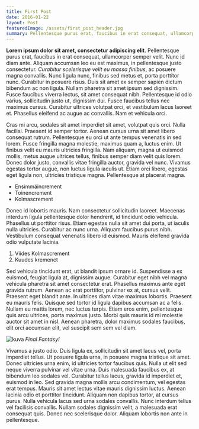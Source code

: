 ```yaml
---
title: First Post
date: 2016-01-22
layout: Post
featuredImage: /assets/first_post_header.jpg
summary: Pellentesque purus erat, faucibus in erat consequat, ullamcorper semper velit. Nunc id diam ante. Aliquam accumsan leo eu est maximus, in pellentesque justo consectetur.
---
```


**Lorem ipsum dolor sit amet, consectetur adipiscing elit**. Pellentesque purus erat, faucibus in erat consequat, ullamcorper semper velit. Nunc id diam ante. Aliquam accumsan leo eu est maximus, in pellentesque justo consectetur. *Curabitur scelerisque velit eu massa finibus*, ac posuere magna convallis. Nunc ligula nunc, finibus sed metus et, porta porttitor nunc. Curabitur in posuere risus. Duis sit amet ex semper sapien dictum bibendum ac non ligula. Nullam pharetra sit amet ipsum sed dignissim. Fusce faucibus viverra lectus, sit amet consequat nibh. Pellentesque id odio varius, sollicitudin justo ut, dignissim dui. Fusce faucibus tellus nec maximus cursus. Curabitur ultrices volutpat orci, et vestibulum lacus laoreet et. Phasellus eleifend ac augue ac convallis. Nam et vehicula orci.

Cras mi arcu, sodales sit amet imperdiet sit amet, volutpat quis orci. Nulla facilisi. Praesent id semper tortor. Aenean cursus urna sit amet libero consequat rutrum. Pellentesque eu orci ut ante tempus venenatis in sed lorem. Fusce fringilla magna molestie, maximus quam a, luctus enim. Ut finibus velit eu mauris ultricies fringilla. Nam aliquam, magna ut euismod mollis, metus augue ultrices tellus, finibus semper diam velit quis lorem. Donec dolor justo, convallis vitae fringilla auctor, gravida vel nunc. Vivamus egestas tortor augue, non luctus ligula iaculis ut. Etiam orci libero, egestas eget ligula non, ultricies tristique magna. Pellentesque at placerat magna.

* Ensimmäincrement
* Toinencrement
* Kolmascrement

Donec id lobortis mauris. Nam consectetur sollicitudin laoreet. Maecenas interdum ligula pellentesque dolor hendrerit, id tincidunt odio vehicula. Phasellus ut porttitor risus. Etiam egestas nulla sit amet dui porta, ut iaculis nulla ultricies. Curabitur ac nunc urna. Aliquam faucibus purus nibh. Vestibulum consequat venenatis libero id euismod. Mauris eleifend gravida odio vulputate lacinia.

1. Viides Kolmascrement
2. Kuudes kremenct

Sed vehicula tincidunt erat, ut blandit ipsum ornare id. Suspendisse a ex euismod, feugiat ligula at, dignissim augue. Curabitur eget nibh vel magna vehicula pharetra sit amet consectetur erat. Phasellus maximus ante eget gravida rutrum. Aenean ac erat porttitor, pulvinar ex at, cursus velit. Praesent eget blandit ante. In ultrices diam vitae maximus lobortis. Praesent eu mauris felis. Quisque sed tortor id ligula dapibus accumsan ac a felis. Nullam eu mattis lorem, nec luctus turpis. Etiam eros enim, pellentesque quis arcu ultrices, porta maximus justo. Morbi quis mauris id mi molestie auctor sit amet in nisl. Aenean pharetra, dolor maximus sodales faucibus, elit orci accumsan elit, vel suscipit sem sem vel diam.

![kuva](/assets/first_post_include.jpg "Final Fantasy!")
*Final Fantasy!*

Vivamus a justo odio. Duis ligula ex, sollicitudin sit amet lacus vel, porta imperdiet tellus. Ut posuere ligula urna, in posuere magna tristique sit amet. Donec ultricies urna enim, id ultricies tortor faucibus quis. Nulla ut elit sed neque viverra pulvinar vel vitae urna. Duis malesuada faucibus ex, at bibendum leo sodales vel. Curabitur tellus lacus, gravida id imperdiet et, euismod in leo. Sed gravida magna mollis arcu condimentum, vel egestas erat tempus. Mauris sit amet lectus vitae mauris dignissim luctus. Aenean lacinia odio et porttitor tincidunt. Aliquam non dapibus tortor, at cursus purus. Nulla vehicula lacus sed urna sodales convallis. Nunc interdum tellus vel facilisis convallis. Nullam sodales dignissim velit, a malesuada erat consequat quis. Donec nec scelerisque dolor. Aliquam lobortis non ante in pellentesque.
